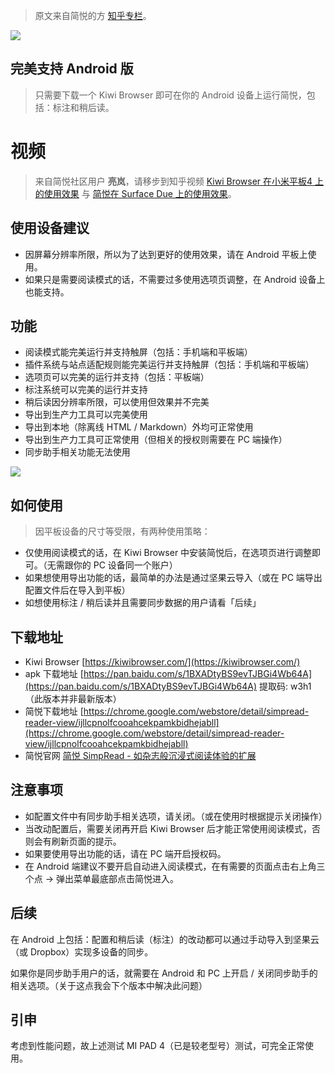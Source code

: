 > 原文来自简悦的方 [知乎专栏](https://zhuanlan.zhihu.com/p/415622477)。

![](https://z3.ax1x.com/2021/11/21/Ij6b8K.png)

## 完美支持 Android 版

> 只需要下载一个 Kiwi Browser 即可在你的 Android 设备上运行简悦，包括：标注和稍后读。

# 视频

> 来自简悦社区用户 **亮岚**，请移步到知乎视频 [Kiwi Browser 在小米平板4 上的使用效果](https://www.zhihu.com/zvideo/1445823589580300288) 与 [简悦在 Surface Due 上的使用效果](https://www.zhihu.com/zvideo/1445827182166155265)。

## 使用设备建议

*   因屏幕分辨率所限，所以为了达到更好的使用效果，请在 Android 平板上使用。
*   如果只是需要阅读模式的话，不需要过多使用选项页调整，在 Android 设备上也能支持。

## 功能

*   阅读模式能完美运行并支持触屏（包括：手机端和平板端）
*   插件系统与站点适配规则能完美运行并支持触屏（包括：手机端和平板端）
*   选项页可以完美的运行并支持（包括：平板端）
*   标注系统可以完美的运行并支持
*   稍后读因分辨率所限，可以使用但效果并不完美
*   导出到生产力工具可以完美使用
*   导出到本地（除离线 HTML / Markdown）外均可正常使用
*   导出到生产力工具可正常使用（但相关的授权则需要在 PC 端操作）
*   同步助手相关功能无法使用

![](https://z3.ax1x.com/2021/09/30/4IuTOA.png)

## 如何使用

> 因平板设备的尺寸等受限，有两种使用策略：

*   仅使用阅读模式的话，在 Kiwi Browser 中安装简悦后，在选项页进行调整即可。（无需跟你的 PC 设备同一个账户）
*   如果想使用导出功能的话，最简单的办法是通过坚果云导入（或在 PC 端导出配置文件后在导入到平板）
*   如想使用标注 / 稍后读并且需要同步数据的用户请看「后续」

## 下载地址

*   Kiwi Browser [https://kiwibrowser.com/](https://kiwibrowser.com/)
*   apk 下载地址 [https://pan.baidu.com/s/1BXADtyBS9evTJBGi4Wb64A](https://pan.baidu.com/s/1BXADtyBS9evTJBGi4Wb64A) 提取码: w3h1 （此版本并非最新版本）
*   简悦下载地址 [https://chrome.google.com/webstore/detail/simpread-reader-view/ijllcpnolfcooahcekpamkbidhejabll](https://chrome.google.com/webstore/detail/simpread-reader-view/ijllcpnolfcooahcekpamkbidhejabll)
*   简悦官网 [简悦 SimpRead - 如杂志般沉浸式阅读体验的扩展](http://simpread.pro/)

## 注意事项

*   如配置文件中有同步助手相关选项，请关闭。（或在使用时根据提示关闭操作）
*   当改动配置后，需要关闭再开启 Kiwi Browser 后才能正常使用阅读模式，否则会有刷新页面的提示。
*   如果要使用导出功能的话，请在 PC 端开启授权码。
*   在 Android 端建议不要开启自动进入阅读模式，在有需要的页面点击右上角三个点 → 弹出菜单最底部点击简悦进入。

## 后续

在 Android 上包括：配置和稍后读（标注）的改动都可以通过手动导入到坚果云（或 Dropbox）实现多设备的同步。

如果你是同步助手用户的话，就需要在 Android 和 PC 上开启 / 关闭同步助手的相关选项。（关于这点我会下个版本中解决此问题）

## 引申

考虑到性能问题，故上述测试 MI PAD 4（已是较老型号）测试，可完全正常使用。